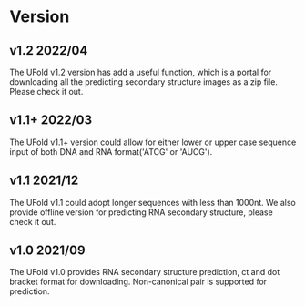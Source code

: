 # Version 

## v1.2 2022/04
The UFold v1.2 version has add a useful function, which is a portal for downloading all the predicting secondary structure images as a zip file. Please check it out.

## v1.1+ 2022/03
The UFold v1.1+ version could allow for either lower or upper case sequence input of both DNA and RNA format('ATCG' or 'AUCG'). 

## v1.1 2021/12
The UFold v1.1 could adopt longer sequences with less than 1000nt. We also provide offline version for predicting RNA secondary structure, please check it out. 

## v1.0  2021/09
The UFold v1.0 provides RNA secondary structure prediction, ct and dot bracket format for downloading. Non-canonical pair is supported for 
prediction. 
